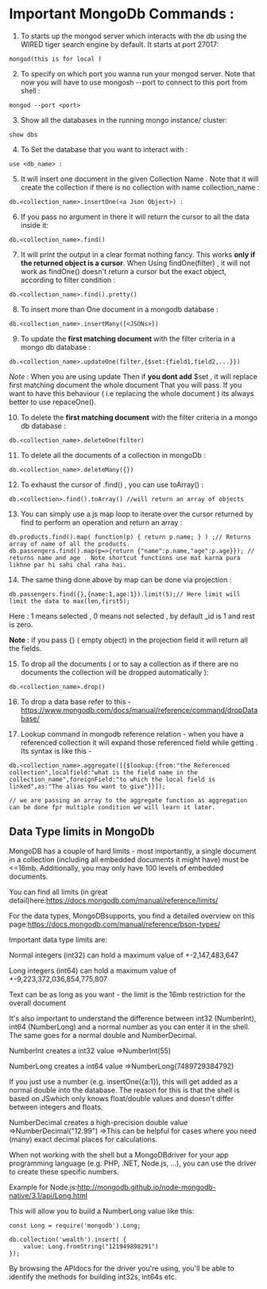 # Important MongoDb Commands :

1) To starts up the mongod server which interacts with the db using the WIRED tiger search engine by default. It starts at port 27017: 

```
mongod(this is for local )
``` 
2) To specify on which port you wanna run your mongod server. Note that now you will have to use mongosh --port <port> to connect to this port from shell :

```
mongod --port <port>
```

3) Show all the databases in the running mongo instance/ cluster:
```
show dbs
```

4) To Set the database that you want to interact with :
```
use <db_name> :
```

5) It will insert one document in the given Collection Name . Note that it will create the collection if there is no collection with name collection_name :
```
db.<collection_name>.insertOne(<a Json Object>) :
```

6) If you pass no argument in there it will return the cursor to all the data inside it:
```
db.<collection_name>.find()
```

7) It will print the output in a clear format nothing fancy. This works **only if the returned object is a cursor**. When Using findOne(filter) , it will not work as findOne() doesn't return a cursor but the exact object, according to filter condition :
```
db.<collection_name>.find().pretty()
```

8) To insert more than One document in a mongodb database :
```
db.<collection_name>.insertMany([<JSONs>])
```

9) To update the **first matching document** with the filter criteria in a mongo db database :

```
db.<collection_name>.updateOne(filter,{$set:{field1,field2,...}})
```
*Note* : When you are using update Then if **you dont add** $set , it will replace first matching document the whole document That you will pass. If you want to have this behaviour ( i.e replacing the whole document ) its always better to use repaceOne().

10) To delete the **first matching document** with the filter criteria in a mongo db database :
```
db.<collection_name>.deleteOne(filter)
```

11) To delete all the documents of a collection in mongoDb :

```
db.<collection_name>.deleteMany({})
```
12) To exhaust the cursor of .find() , you can use toArray() :
```
db.<collection>.find().toArray() //will return an array of objects 
```

13) You can simply use a js map loop to iterate over the cursor returned by find to perform an operation and return an array :
```
db.products.find().map( function(p) { return p.name; } ) ;// Returns array of name of all the products.
db.passengers.find().map(p=>{return {"name":p.name,"age":p.age}}); // returns name and age . Note shortcut functions use mat karna pura likhne par hi sahi chal raha hai.
```

14) The same thing done above by map can be done via projection :

```
db.passengers.find({},{name:1,age:1}).limit(5);// Here limit will limit the data to max(len,first5);
```

Here : 1 means selected , 0 means not selected , by default _id is 1 and rest is zero. 

**Note** :  if you pass {} ( empty object) in the projection field it will return all the fields.

15) To drop all the documents ( or to say a collection as if there are no documents the collection will be dropped automatically ):

```
db.<collection_name>.drop()
```

16) To drop a data base refer to this - https://www.mongodb.com/docs/manual/reference/command/dropDatabase/

17) Lookup command in mongodb reference relation - when you have a referenced collection it will expand those referenced field while getting . Its syntax is like this -
```
db.<collection_name>.aggregate([{$lookup:{from:"the Referenced collection",localfield:"what is the field name in the collection_name",foreignField:"to which the local field is linked",as:"The alias You want to give"}}]);

// we are passing an array to the aggregate function as aggregation can be done fpr multiple condition we will learn it later.
```

## Data Type limits in MongoDb

MongoDB has a couple of hard limits - most importantly, a single document in a collection (including all embedded documents it might have) must be <=16mb. Additionally, you may only have 100 levels of embedded documents.

You can find all limits (in great detail)here:https://docs.mongodb.com/manual/reference/limits/

For the data types, MongoDBsupports, you find a detailed overview on this page:https://docs.mongodb.com/manual/reference/bson-types/

Important data type limits are:

Normal integers (int32) can hold a maximum value of +-2,147,483,647

Long integers (int64) can hold a maximum value of +-9,223,372,036,854,775,807

Text can be as long as you want - the limit is the 16mb restriction for the overall document

It's also important to understand the difference between int32 (NumberInt), int64 (NumberLong) and a normal number as you can enter it in the shell. The same goes for a normal double and NumberDecimal.

NumberInt creates a int32 value =>NumberInt(55)

NumberLong creates a int64 value =>NumberLong(7489729384792)

If you just use a number (e.g. insertOne({a:1}), this will get added as a normal double into the database. The reason for this is that the shell is based on JSwhich only knows float/double values and doesn't differ between integers and floats.

NumberDecimal creates a high-precision double value =>NumberDecimal("12.99") =>This can be helpful for cases where you need (many) exact decimal places for calculations.

When not working with the shell but a MongoDBdriver for your app programming language (e.g. PHP, .NET, Node.js, ...), you can use the driver to create these specific numbers.

Example for Node.js:http://mongodb.github.io/node-mongodb-native/3.1/api/Long.html

This will allow you to build a NumberLong value like this:

```
const Long = require('mongodb').Long;

db.collection('wealth').insert( {
    value: Long.fromString("121949898291")
});
```
By browsing the APIdocs for the driver you're using, you'll be able to identify the methods for building int32s, int64s etc.
